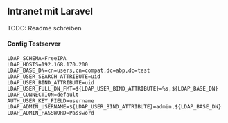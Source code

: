 ## Intranet mit Laravel
TODO: Readme schreiben

#### Config Testserver
````dotenv
LDAP_SCHEMA=FreeIPA
LDAP_HOSTS=192.168.170.200
LDAP_BASE_DN=cn=users,cn=compat,dc=abp,dc=test
LDAP_USER_SEARCH_ATTRIBUTE=uid
LDAP_USER_BIND_ATTRIBUTE=uid
LDAP_USER_FULL_DN_FMT=${LDAP_USER_BIND_ATTRIBUTE}=%s,${LDAP_BASE_DN}
LDAP_CONNECTION=default
AUTH_USER_KEY_FIELD=username
LDAP_ADMIN_USERNAME=${LDAP_USER_BIND_ATTRIBUTE}=admin,${LDAP_BASE_DN}
LDAP_ADMIN_PASSWORD=Password
````

